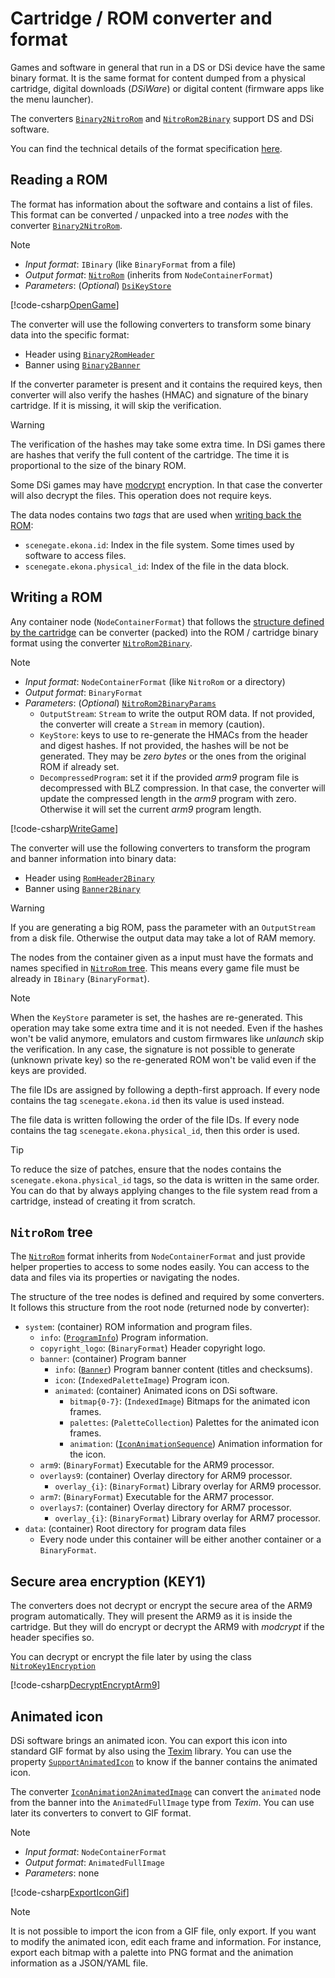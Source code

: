 # Cartridge / ROM converter and format

Games and software in general that run in a DS or DSi device have the same
binary format. It is the same format for content dumped from a physical
cartridge, digital downloads (_DSiWare_) or digital content (firmware apps like
the menu launcher).

The converters
[`Binary2NitroRom`](xref:SceneGate.Ekona.Containers.Rom.Binary2NitroRom) and
[`NitroRom2Binary`](xref:SceneGate.Ekona.Containers.Rom.NitroRom2Binary) support
DS and DSi software.

You can find the technical details of the format specification
[here](../../specs/cartridge/cartridge.md).

## Reading a ROM

The format has information about the software and contains a list of files. This
format can be converted / unpacked into a tree _nodes_ with the converter
[`Binary2NitroRom`](xref:SceneGate.Ekona.Containers.Rom.Binary2NitroRom).

> [!NOTE]
>
> - _Input format_: `IBinary` (like `BinaryFormat` from a file)
> - _Output format_: [`NitroRom`](xref:SceneGate.Ekona.Containers.Rom.NitroRom)
>   (inherits from `NodeContainerFormat`)
> - _Parameters_: (_Optional_)
>   [`DsiKeyStore`](xref:SceneGate.Ekona.Security.DsiKeyStore)

[!code-csharp[OpenGame](../../../../src/Ekona.Examples/QuickStart.cs?name=OpenGame)]

The converter will use the following converters to transform some binary data
into the specific format:

- Header using
  [`Binary2RomHeader`](xref:SceneGate.Ekona.Containers.Rom.Binary2RomHeader)
- Banner using
  [`Binary2Banner`](xref:SceneGate.Ekona.Containers.Rom.Binary2Banner)

If the converter parameter is present and it contains the required keys, then
converter will also verify the hashes (HMAC) and signature of the binary
cartridge. If it is missing, it will skip the verification.

> [!WARNING]  
> The verification of the hashes may take some extra time. In DSi games there
> are hashes that verify the full content of the cartridge. The time it is
> proportional to the size of the binary ROM.

Some DSi games may have
[modcrypt](../../specs/cartridge/security.md#modcrypt-aes-ctr) encryption. In
that case the converter will also decrypt the files. This operation does not
require keys.

The data nodes contains two _tags_ that are used when
[writing back the ROM](#writing-a-rom):

- `scenegate.ekona.id`: Index in the file system. Some times used by software to
  access files.
- `scenegate.ekona.physical_id`: Index of the file in the data block.

## Writing a ROM

Any container node (`NodeContainerFormat`) that follows the
[structure defined by the cartridge](#nitrorom-tree) can be converter (packed)
into the ROM / cartridge binary format using the converter
[`NitroRom2Binary`](xref:SceneGate.Ekona.Containers.Rom.NitroRom2Binary).

> [!NOTE]
>
> - _Input format_: `NodeContainerFormat` (like `NitroRom` or a directory)
> - _Output format_: `BinaryFormat`
> - _Parameters_: (_Optional_)
>   [`NitroRom2BinaryParams`](xref:SceneGate.Ekona.Containers.Rom.NitroRom2BinaryParams)
>   - `OutputStream`: `Stream` to write the output ROM data. If not provided,
>     the converter will create a `Stream` in memory (caution).
>   - `KeyStore`: keys to use to re-generate the HMACs from the header and
>     digest hashes. If not provided, the hashes will be not be generated. They
>     may be _zero bytes_ or the ones from the original ROM if already set.
>   - `DecompressedProgram`: set it if the provided _arm9_ program file is
>     decompressed with BLZ compression. In that case, the converter will update
>     the compressed length in the _arm9_ program with zero. Otherwise it will
>     set the current _arm9_ program length.

[!code-csharp[WriteGame](../../../../src/Ekona.Examples/QuickStart.cs?name=WriteGame)]

The converter will use the following converters to transform the program and
banner information into binary data:

- Header using
  [`RomHeader2Binary`](xref:SceneGate.Ekona.Containers.Rom.RomHeader2Binary)
- Banner using
  [`Banner2Binary`](xref:SceneGate.Ekona.Containers.Rom.Banner2Binary)

> [!WARNING]  
> If you are generating a big ROM, pass the parameter with an `OutputStream`
> from a disk file. Otherwise the output data may take a lot of RAM memory.

The nodes from the container given as a input must have the formats and names
specified in [`NitroRom` tree](#nitrorom-tree). This means every game file must
be already in `IBinary` (`BinaryFormat`).

> [!NOTE]  
> When the `KeyStore` parameter is set, the hashes are re-generated. This
> operation may take some extra time and it is not needed. Even if the hashes
> won't be valid anymore, emulators and custom firmwares like _unlaunch_ skip
> the verification. In any case, the signature is not possible to generate
> (unknown private key) so the re-generated ROM won't be valid even if the keys
> are provided.

The file IDs are assigned by following a depth-first approach. If every node
contains the tag `scenegate.ekona.id` then its value is used instead.

The file data is written following the order of the file IDs. If every node
contains the tag `scenegate.ekona.physical_id`, then this order is used.

> [!TIP]  
> To reduce the size of patches, ensure that the nodes contains the
> `scenegate.ekona.physical_id` tags, so the data is written in the same order.
> You can do that by always applying changes to the file system read from a
> cartridge, instead of creating it from scratch.

## `NitroRom` tree

The [`NitroRom`](xref:SceneGate.Ekona.Containers.Rom.NitroRom) format inherits
from `NodeContainerFormat` and just provide helper properties to access to some
nodes easily. You can access to the data and files via its properties or
navigating the nodes.

The structure of the tree nodes is defined and required by some converters. It
follows this structure from the root node (returned node by converter):

- `system`: (container) ROM information and program files.
  - `info`: ([`ProgramInfo`](xref:SceneGate.Ekona.Containers.Rom.ProgramInfo))
    Program information.
  - `copyright_logo`: (`BinaryFormat`) Header copyright logo.
  - `banner`: (container) Program banner
    - `info`: ([`Banner`](xref:SceneGate.Ekona.Containers.Rom.Banner)) Program
      banner content (titles and checksums).
    - `icon`: (`IndexedPaletteImage`) Program icon.
    - `animated`: (container) Animated icons on DSi software.
      - `bitmap{0-7}`: (`IndexedImage`) Bitmaps for the animated icon frames.
      - `palettes`: (`PaletteCollection`) Palettes for the animated icon frames.
      - `animation`:
        ([`IconAnimationSequence`](xref:SceneGate.Ekona.Containers.Rom.IconAnimationSequence))
        Animation information for the icon.
  - `arm9`: (`BinaryFormat`) Executable for the ARM9 processor.
  - `overlays9`: (container) Overlay directory for ARM9 processor.
    - `overlay_{i}`: (`BinaryFormat`) Library overlay for ARM9 processor.
  - `arm7`: (`BinaryFormat`) Executable for the ARM7 processor.
  - `overlays7`: (container) Overlay directory for ARM7 processor.
    - `overlay_{i}`: (`BinaryFormat`) Library overlay for ARM7 processor.
- `data`: (container) Root directory for program data files
  - Every node under this container will be either another container or a
    `BinaryFormat`.

## Secure area encryption (KEY1)

The converters does not decrypt or encrypt the secure area of the ARM9 program
automatically. They will present the ARM9 as it is inside the cartridge. But
they will do encrypt or decrypt the ARM9 with _modcrypt_ if the header specifies
so.

You can decrypt or encrypt the file later by using the class
[`NitroKey1Encryption`](xref:SceneGate.Ekona.Security.NitroKey1Encryption)

[!code-csharp[DecryptEncryptArm9](../../../../src/Ekona.Examples/Cartridge.cs?name=DecryptEncryptArm9)]

## Animated icon

DSi software brings an animated icon. You can export this icon into standard GIF
format by also using the [Texim](https://github.com/SceneGate/Texim) library.
You can use the property
[`SupportAnimatedIcon`](xref:SceneGate.Ekona.Containers.Rom.Banner.SupportAnimatedIcon)
to know if the banner contains the animated icon.

The converter
[`IconAnimation2AnimatedImage`](xref:SceneGate.Ekona.Containers.Rom.IconAnimation2AnimatedImage)
can convert the `animated` node from the banner into the `AnimatedFullImage`
type from _Texim_. You can use later its converters to convert to GIF format.

> [!NOTE]
>
> - _Input format_: `NodeContainerFormat`
> - _Output format_: `AnimatedFullImage`
> - _Parameters_: none

[!code-csharp[ExportIconGif](../../../../src/Ekona.Examples/Cartridge.cs?name=ExportIconGif)]

> [!NOTE]  
> It is not possible to import the icon from a GIF file, only export. If you
> want to modify the animated icon, edit each frame and information. For
> instance, export each bitmap with a palette into PNG format and the animation
> information as a JSON/YAML file.

